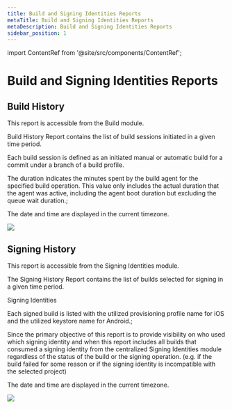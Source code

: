 ```yaml
---
title: Build and Signing Identities Reports
metaTitle: Build and Signing Identities Reports
metaDescription: Build and Signing Identities Reports
sidebar_position: 1
---
```


import ContentRef from '@site/src/components/ContentRef';

# Build and Signing Identities Reports

## Build History

This report is accessible from the Build module.

Build History Report contains the list of build sessions initiated in a given time period.

Each build session is defined as an initiated manual or automatic build for a commit under a branch of a build profile.

The duration indicates the minutes spent by the build agent for the specified build operation. This value only includes the actual duration that the agent was active, including the agent boot duration but excluding the queue wait duration.;

The date and time are displayed in the current timezone.

![](<https://cdn.appcircle.io/docs/assets/image (11).png>)

## Signing History

This report is accessible from the Signing Identities module.

The Signing History Report contains the list of builds selected for signing in a given time period.

<ContentRef url="../signing-identities/">Signing Identities</ContentRef>

Each signed build is listed with the utilized provisioning profile name for iOS and the utilized keystore name for Android.;

Since the primary objective of this report is to provide visibility on who used which signing identity and when this report includes all builds that consumed a signing identity from the centralized Signing Identities module regardless of the status of the build or the signing operation. (e.g. if the build failed for some reason or if the signing identity is incompatible with the selected project)

The date and time are displayed in the current timezone.

![](<https://cdn.appcircle.io/docs/assets/image (12).png>)
